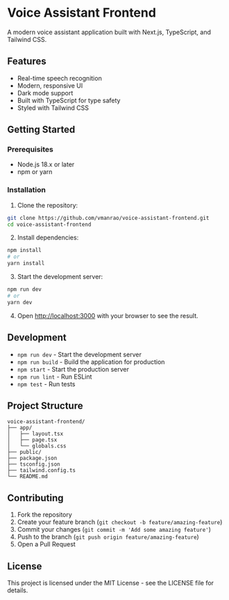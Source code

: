 # Voice Assistant Frontend

A modern voice assistant application built with Next.js, TypeScript, and Tailwind CSS.

## Features

- Real-time speech recognition
- Modern, responsive UI
- Dark mode support
- Built with TypeScript for type safety
- Styled with Tailwind CSS

## Getting Started

### Prerequisites

- Node.js 18.x or later
- npm or yarn

### Installation

1. Clone the repository:
```bash
git clone https://github.com/vmanrao/voice-assistant-frontend.git
cd voice-assistant-frontend
```

2. Install dependencies:
```bash
npm install
# or
yarn install
```

3. Start the development server:
```bash
npm run dev
# or
yarn dev
```

4. Open [http://localhost:3000](http://localhost:3000) with your browser to see the result.

## Development

- `npm run dev` - Start the development server
- `npm run build` - Build the application for production
- `npm start` - Start the production server
- `npm run lint` - Run ESLint
- `npm test` - Run tests

## Project Structure

```
voice-assistant-frontend/
├── app/
│   ├── layout.tsx
│   ├── page.tsx
│   └── globals.css
├── public/
├── package.json
├── tsconfig.json
├── tailwind.config.ts
└── README.md
```

## Contributing

1. Fork the repository
2. Create your feature branch (`git checkout -b feature/amazing-feature`)
3. Commit your changes (`git commit -m 'Add some amazing feature'`)
4. Push to the branch (`git push origin feature/amazing-feature`)
5. Open a Pull Request

## License

This project is licensed under the MIT License - see the LICENSE file for details.